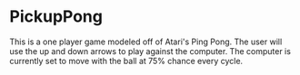 # PickupPong
This is a one player game modeled off of Atari's Ping Pong. The user will use the up and down arrows to play against the computer.
The computer is currently set to move with the ball at 75% chance every cycle.
